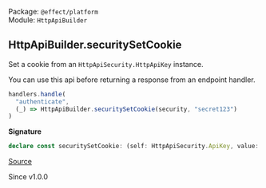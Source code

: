 Package: `@effect/platform`<br />
Module: `HttpApiBuilder`<br />

## HttpApiBuilder.securitySetCookie

Set a cookie from an `HttpApiSecurity.HttpApiKey` instance.

You can use this api before returning a response from an endpoint handler.

```ts
handlers.handle(
  "authenticate",
  (_) => HttpApiBuilder.securitySetCookie(security, "secret123")
)
```

**Signature**

```ts
declare const securitySetCookie: (self: HttpApiSecurity.ApiKey, value: string | Redacted.Redacted, options?: Cookie["options"]) => Effect.Effect<void>
```

[Source](https://github.com/Effect-TS/effect/tree/main/packages/platform/src/HttpApiBuilder.ts#L1034)

Since v1.0.0
